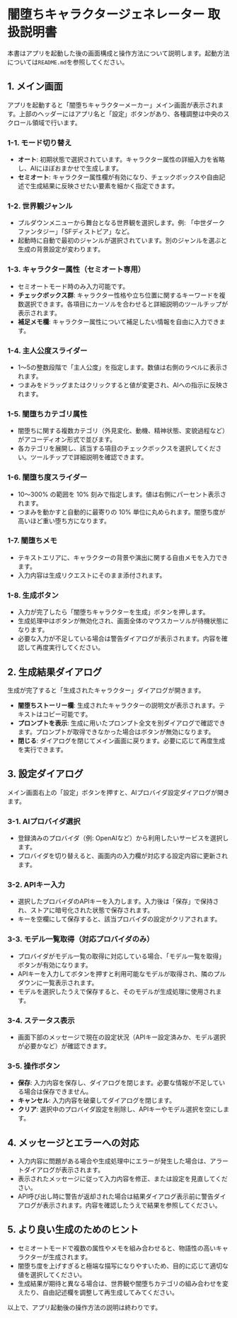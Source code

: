 # 闇堕ちキャラクタージェネレーター 取扱説明書

本書はアプリを起動した後の画面構成と操作方法について説明します。起動方法については`README.md`を参照してください。

## 1. メイン画面
アプリを起動すると「闇堕ちキャラクターメーカー」メイン画面が表示されます。上部のヘッダーにはアプリ名と「設定」ボタンがあり、各種調整は中央のスクロール領域で行います。

### 1-1. モード切り替え
- **オート**: 初期状態で選択されています。キャラクター属性の詳細入力を省略し、AIにほぼおまかせで生成します。
- **セミオート**: キャラクター属性欄が有効になり、チェックボックスや自由記述で生成結果に反映させたい要素を細かく指定できます。

### 1-2. 世界観ジャンル
- プルダウンメニューから舞台となる世界観を選択します。例: 「中世ダークファンタジー」「SFディストピア」など。
- 起動時に自動で最初のジャンルが選択されています。別のジャンルを選ぶと生成の背景設定が変わります。

### 1-3. キャラクター属性（セミオート専用）
- セミオートモード時のみ入力可能です。
- **チェックボックス群**: キャラクター性格や立ち位置に関するキーワードを複数選択できます。各項目にカーソルを合わせると詳細説明のツールチップが表示されます。
- **補足メモ欄**: キャラクター属性について補足したい情報を自由に入力できます。

### 1-4. 主人公度スライダー
- 1〜5の整数段階で「主人公度」を指定します。数値は右側のラベルに表示されます。
- つまみをドラッグまたはクリックすると値が変更され、AIへの指示に反映されます。

### 1-5. 闇堕ちカテゴリ属性
- 闇堕ちに関する複数カテゴリ（外見変化、動機、精神状態、変貌過程など）がアコーディオン形式で並びます。
- 各カテゴリを展開し、該当する項目のチェックボックスを選択してください。ツールチップで詳細説明を確認できます。

### 1-6. 闇堕ち度スライダー
- 10〜300% の範囲を 10% 刻みで指定します。値は右側にパーセント表示されます。
- つまみを動かすと自動的に最寄りの 10% 単位に丸められます。闇堕ち度が高いほど重い堕ち方になります。

### 1-7. 闇堕ちメモ
- テキストエリアに、キャラクターの背景や演出に関する自由メモを入力できます。
- 入力内容は生成リクエストにそのまま添付されます。

### 1-8. 生成ボタン
- 入力が完了したら「闇堕ちキャラクターを生成」ボタンを押します。
- 生成処理中はボタンが無効化され、画面全体のマウスカーソルが待機状態になります。
- 必要な入力が不足している場合は警告ダイアログが表示されます。内容を確認して再度実行してください。

## 2. 生成結果ダイアログ
生成が完了すると「生成されたキャラクター」ダイアログが開きます。

- **闇堕ちストーリー欄**: 生成されたキャラクターの説明文が表示されます。テキストはコピー可能です。
- **プロンプトを表示**: 生成に用いたプロンプト全文を別ダイアログで確認できます。プロンプトが取得できなかった場合はボタンが無効になります。
- **閉じる**: ダイアログを閉じてメイン画面に戻ります。必要に応じて再度生成を実行できます。

## 3. 設定ダイアログ
メイン画面右上の「設定」ボタンを押すと、AIプロバイダ設定ダイアログが開きます。

### 3-1. AIプロバイダ選択
- 登録済みのプロバイダ（例: OpenAIなど）から利用したいサービスを選択します。
- プロバイダを切り替えると、画面内の入力欄が対応する設定内容に更新されます。

### 3-2. APIキー入力
- 選択したプロバイダのAPIキーを入力します。入力後は「保存」で保持され、ストアに暗号化された状態で保存されます。
- キーを空欄にして保存すると、該当プロバイダの設定がクリアされます。

### 3-3. モデル一覧取得（対応プロバイダのみ）
- プロバイダがモデル一覧の取得に対応している場合、「モデル一覧を取得」ボタンが有効になります。
- APIキーを入力してボタンを押すと利用可能なモデルが取得され、隣のプルダウンに一覧表示されます。
- モデルを選択したうえで保存すると、そのモデルが生成処理に使用されます。

### 3-4. ステータス表示
- 画面下部のメッセージで現在の設定状況（APIキー設定済みか、モデル選択が必要かなど）が確認できます。

### 3-5. 操作ボタン
- **保存**: 入力内容を保存し、ダイアログを閉じます。必要な情報が不足している場合は保存できません。
- **キャンセル**: 入力内容を破棄してダイアログを閉じます。
- **クリア**: 選択中のプロバイダ設定を削除し、APIキーやモデル選択を空にします。

## 4. メッセージとエラーへの対応
- 入力内容に問題がある場合や生成処理中にエラーが発生した場合は、アラートダイアログが表示されます。
- 表示されたメッセージに従って入力内容を修正、または設定を見直してください。
- API呼び出し時に警告が返却された場合は結果ダイアログ表示前に警告ダイアログが表示されます。内容を確認したうえで結果を参照してください。

## 5. より良い生成のためのヒント
- セミオートモードで複数の属性やメモを組み合わせると、物語性の高いキャラクターが生成されます。
- 闇堕ち度を上げすぎると極端な描写になりやすいため、目的に応じて適切な値を選択してください。
- 生成結果が期待と異なる場合は、世界観や闇堕ちカテゴリの組み合わせを変えたり、自由記述欄を調整して再生成してみてください。

以上で、アプリ起動後の操作方法の説明は終わりです。
